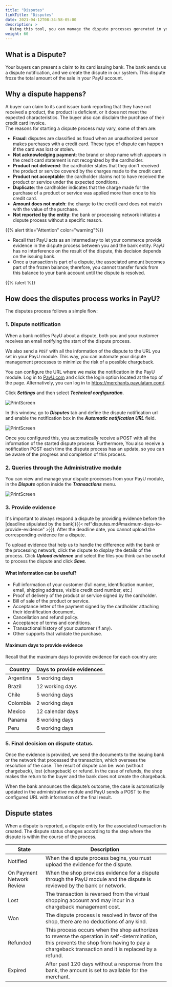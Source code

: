 ```yaml
---
title: "Disputes"
linkTitle: "Disputes"
date: 2021-04-12T08:34:58-05:00
description: >
  Using this tool, you can manage the dispute processes generated in your PayU account.
weight: 60
---
```


## What is a Dispute?
Your buyers can present a claim to its card issuing bank. The bank sends us a dispute notification, and we create the dispute in our system. This dispute froze the total amount of the sale in your PayU account.

## Why a dispute happens?
A buyer can claim to its card issuer bank reporting that they have not received a product, the product is deficient, or it does not meet the expected characteristics. The buyer also can disclaim the purchase of their credit card invoice.<br>
The reasons for starting a dispute process may vary, some of them are:
* **Fraud**: disputes are classified as fraud when an unauthorized person makes purchases with a credit card. These type of dispute can happen if the card was lost or stolen.
* **Not acknowledging payment**: the brand or shop name which appears in the credit card statement is not recognized by the cardholder.
* **Product not delivered**: the cardholder states that they don't received the product or service covered by the charges made to the credit card.
* **Product not acceptable**: the cardholder claims not to have received the product or service under the expected conditions.
* **Duplicate**: the cardholder indicates that the charge made for the purchase of a product or service was applied more than once to his credit card.
* **Amount does not match**: the charge to the credit card does not match with the value of the purchase.
* **Not reported by the entity**: the bank or processing network initiates a dispute process without a specific reason.

{{% alert title="Attention" color="warning"%}}

* Recall that PayU acts as an intermediary to let your commerce provide evidence in the dispute process between you and the bank entity. PayU has no interference on the result of the dispute, this decision depends on the issuing bank.
* Once a transaction is part of a dispute, the associated amount becomes part of the frozen balance; therefore, you cannot transfer funds from this balance to your bank account until the dispute is resolved.

{{% /alert %}} 

## How does the disputes process works in PayU?
The disputes process follows a simple flow:

### 1. Dispute notification
When a bank notifies PayU about a dispute, both you and your customer receives an email notifying the start of the dispute process.

We also send a `POST` with all the information of the dispute to the URL you set in your PayU module. This way, you can automate your dispute management processes to minimize the risk of a possible chargeback.

You can configure the URL where we make the notification in the PayU module. Log in to [PayU.com](payu.com) and click the login option located at the top of the page. Alternatively, you can log in to https://merchants.payulatam.com/.

Click _**Settings**_ and then select _**Technical configuration**_.

![PrintScreen](/assets/IntegrationVariables_01.png)

In this window, go to _**Disputes**_ tab and define the dispute notification url and enable the notification box in the _**Automatic notification URL**_ field.

![PrintScreen](/assets/Disputes/Disputes_01.png)

Once you configured this, you automatically receive a POST with all the information of the started dispute process. Furthermore, You also receive a notification POST each time the dispute process has an update, so you can be aware of the progress and completion of this process.

### 2. Queries through the Administrative module
You can view and manage your dispute processes from your PayU module, in the _**Dispute**_ option inside the _**Transactions**_ menu.

![PrintScreen](/assets/Disputes/Disputes_02.png)

### 3. Provide evidence
It's important to always respond a dispute by providing evidence before the [deadline stipulated by the bank]({{< ref"disputes.md#maximum-days-to-provide-evidence" >}}). After the deadline date, you cannot upload the corresponding evidence for a dispute.

To upload evidence that help us to handle the difference with the bank or the processing network, click the dispute to display the details of the process. Click _**Upload evidence**_ and select the files you think can be useful to process the dispute and click _**Save**_.

#### What information can be useful?
* Full information of your customer (full name, identification number, email, shipping address, visible credit card number, etc.)
* Proof of delivery of the product or service signed by the cardholder.
* Bill of sale of the product or service.
* Acceptance letter of the payment signed by the cardholder attaching their identification document.
* Cancellation and refund policy.
* Acceptance of terms and conditions.
* Transactional history of your customer (if any).
* Other supports that validate the purchase.

#### Maximum days to provide evidence
Recall that the maximum days to provide evidence for each country are: 

| Country   | Days to provide evidences |
|-----------|---------------------------|
| Argentina | 5 working days            |
| Brazil    | 12 working days           |
| Chile     | 5 working days            |
| Colombia  | 2 working days            |
| Mexico    | 12 calendar days          |
| Panama    | 8 working days            |
| Peru      | 6 working days            |

### 5. Final decision on dispute status.
Once the evidence is provided, we send the documents to the issuing bank or the network that processed the transaction, which oversees the resolution of the case. The result of dispute can be: won (without chargeback), lost (chargeback) or refund. In the case of refunds, the shop makes the return to the buyer and the bank does not create the chargeback.

When the bank announces the dispute’s outcome, the case is automatically updated in the administrative module and PayU sends a POST to the configured URL with information of the final result.

## Dispute states
When a dispute is reported, a dispute entity for the associated transaction is created. The dispute status changes according to the step where the dispute is within the course of the process.

| State | Description |
|-|-|
| Notified | When the dispute process begins, you must upload the evidence for the dispute. |
| On Payment Network Review | When the shop provides evidence for a dispute through the PayU module and the dispute is reviewed by the bank or network. |
| Lost | The transaction is reversed from the virtual shopping account and may incur in a chargeback management cost. |
| Won | The dispute process is resolved in favor of the shop, there are no deductions of any kind. |
| Refunded | This process occurs when the shop authorizes to reverse the operation in self-determination, this prevents the shop from having to pay a chargeback transaction and it is replaced by a refund. |
| Expired | After past 120 days without a response from the bank, the amount is set to available for the merchant. |